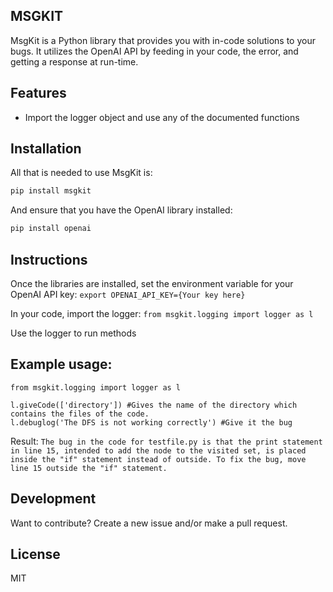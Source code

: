 ## MSGKIT

MsgKit is a Python library that provides you with in-code solutions to your bugs. It utilizes the OpenAI API by feeding in your code, the error, and getting a response at run-time.

## Features

- Import the logger object and use any of the documented functions

## Installation

All that is needed to use MsgKit is:
```sh
pip install msgkit
```

And ensure that you have the OpenAI library installed:
```sh
pip install openai
```

## Instructions

Once the libraries are installed, set the environment variable for your OpenAI API key:
`export OPENAI_API_KEY={Your key here}`

In your code, import the logger:
`from msgkit.logging import logger as l`

Use the logger to run methods

## Example usage:
```
from msgkit.logging import logger as l

l.giveCode(['directory']) #Gives the name of the directory which contains the files of the code.
l.debuglog('The DFS is not working correctly') #Give it the bug
```
Result:
`The bug in the code for testfile.py is that the print statement in line 15, intended to add the node to the visited set, is placed inside the "if" statement instead of outside. To fix the bug, move line 15 outside the "if" statement.`

## Development

Want to contribute? Create a new issue and/or make a pull request.

## License

MIT
